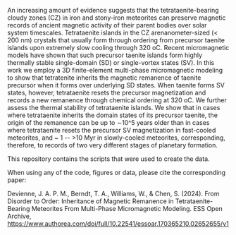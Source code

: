 An increasing amount of evidence suggests that the tetrataenite-bearing cloudy zones (CZ) in iron and stony-iron meteorites can preserve magnetic records of ancient magnetic activity  of their parent bodies over solar system timescales. Tetrataenite islands in the CZ arenanometer-sized (< 200 nm) crystals that usually form through ordering from precursor taenite  islands upon extremely slow cooling through 320 oC. Recent micromagnetic models have shown that such precursor taenite islands form highly thermally stable single-domain (SD) or  single-vortex states (SV). In this work we employ a 3D finite-element multi-phase micromagnetic modeling to show that tetratenite inherits the magnetic remanence of taenite precursor  when it forms over underlying SD states. When taenite forms SV states, however, tetrataenite resets the precursor magnetization and records a new remanence through chemical ordering  at 320 oC. We further assess the thermal stability of tetrataenite islands. We show that in cases where tetrataenite inherits the domain states of its precursor taenite, the origin  of the remanence can be up to ∼10^5 years older than in cases where tetrataenite resets the precursor SV magnetization in fast-cooled meteorites, and ~ 1 -- >10 Myr in slowly-cooled meteorites, corresponding, therefore, to records of two very different stages of planetary formation. 

This repository contains the scripts that were used to create the data.

When using any of the code, figures or data, please cite the corresponding paper:

Devienne, J. A. P. M., Berndt, T. A., Williams, W., & Chen, S. (2024). From Disorder to Order: Inheritance of Magnetic Remanence in Tetrataenite-Bearing Meteorites From Multi-Phase Micromagnetic Modeling. ESS Open Archive, https://www.authorea.com/doi/full/10.22541/essoar.170365210.02652655/v1
